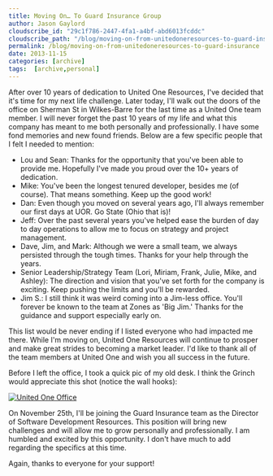 ```yaml
---
title: Moving On… To Guard Insurance Group
author: Jason Gaylord
cloudscribe_id: "29c1f786-2447-4fa1-a4bf-abd6013fcddc"
cloudscribe_path: "/blog/moving-on-from-unitedoneresources-to-guard-insurance"
permalink: /blog/moving-on-from-unitedoneresources-to-guard-insurance
date: 2013-11-15
categories: [archive]
tags:  [archive,personal]
---
```


After over 10 years of dedication to United One Resources, I've decided that it's time for my next life challenge. Later today, I'll walk out the doors of the office on Sherman St in Wilkes-Barre for the last time as a United One team member. I will never forget the past 10 years of my life and what this company has meant to me both personally and professionally. I have some fond memories and new found friends. Below are a few specific people that I felt I needed to mention:

- Lou and Sean: Thanks for the opportunity that you've been able to provide me. Hopefully I've made you proud over the 10+ years of dedication.  
- Mike: You've been the longest tenured developer, besides me (of course). That means something. Keep up the good work!  
- Dan: Even though you moved on several years ago, I'll always remember our first days at UOR. Go State (Ohio that is)!  
- Jeff: Over the past several years you've helped ease the burden of day to day operations to allow me to focus on strategy and project management.  
- Dave, Jim, and Mark: Although we were a small team, we always persisted through the tough times. Thanks for your help through the years.  
- Senior Leadership/Strategy Team (Lori, Miriam, Frank, Julie, Mike, and Ashley): The direction and vision that you've set forth for the company is exciting. Keep pushing the limits and you'll be rewarded.  
- Jim S.: I still think it was weird coming into a Jim-less office. You'll forever be known to the team at Zones as 'Big Jim.' Thanks for the guidance and support especially early on.  

This list would be never ending if I listed everyone who had impacted me there. While I'm moving on, United One Resources will continue to prosper and make great strides to becoming a market leader. I'd like to thank all of the team members at United One and wish you all success in the future.

Before I left the office, I took a quick pic of my old desk. I think the Grinch would appreciate this shot (notice the wall hooks):

[![United One Office](https://cdn.jasongaylord.com/images/2013/11/15/unitedoneoffice.jpg "United One Office")](https://cdn.jasongaylord.com/images/2013/11/15/unitedoneoffice.jpg)

On November 25th, I'll be joining the Guard Insurance team as the Director of Software Development Resources. This position will bring new challenges and will allow me to grow personally and professionally. I am humbled and excited by this opportunity. I don't have much to add regarding the specifics at this time.

Again, thanks to everyone for your support!